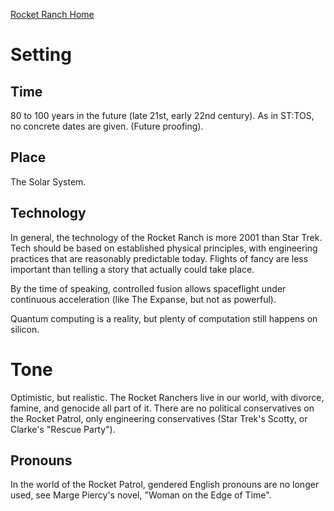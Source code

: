 [Rocket Ranch Home](..)

# Setting

## Time

80 to 100 years in the future (late 21st, early 22nd century). As in ST:TOS, no concrete dates are given. (Future proofing).

## Place

The Solar System. 

## Technology

In general, the technology of the Rocket Ranch is more 2001 than Star Trek. Tech should be based on established physical principles, with engineering practices that are reasonably predictable today. Flights of fancy are less important than telling a story that actually could take place.

By the time of speaking, controlled fusion allows spaceflight under continuous acceleration (like The Expanse, but not as powerful).

Quantum computing is a reality, but plenty of computation still happens on silicon. 

# Tone

Optimistic, but realistic. The Rocket Ranchers live in our world, with divorce, famine, and genocide all part of it. There are no political conservatives on the Rocket Patrol, only engineering conservatives (Star Trek's Scotty, or Clarke's "Rescue Party").

## Pronouns

In the world of the Rocket Patrol, gendered English pronouns are no longer used, see Marge Piercy's novel, "Woman on the Edge of Time".
